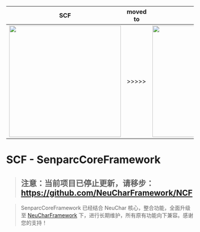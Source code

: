 |  SCF    |  moved to    | NCF    
|-------|-------|---------
|<img src="https://weixin.senparc.com/images/SCF/logo.png" width="300" /> | >>>>> | <img src="https://weixin.senparc.com/images/NCF/logo.png" width="300" />


# SCF - SenparcCoreFramework


> ## 注意：当前项目已停止更新，请移步：https://github.com/NeuCharFramework/NCF

> SenparcCoreFramework 已经结合 NeuChar 核心，整合功能，全面升级至 [NeuCharFramework](https://github.com/NeuCharFramework/NCF) 下，进行长期维护，所有原有功能向下兼容。感谢您的支持！
